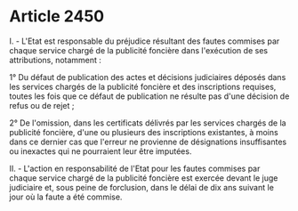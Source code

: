 # Article 2450

<p>I. - L'Etat est responsable du préjudice résultant des fautes commises par chaque service chargé de la publicité foncière dans l'exécution de ses attributions, notamment : </p><p> 1° Du défaut de publication des actes et décisions judiciaires déposés dans les services chargés de la publicité foncière et des inscriptions requises, toutes les fois que ce défaut de publication ne résulte pas d'une décision de refus ou de rejet ; </p><p> 2° De l'omission, dans les certificats délivrés par les services chargés de la publicité foncière, d'une ou plusieurs des inscriptions existantes, à moins dans ce dernier cas que l'erreur ne provienne de désignations insuffisantes ou inexactes qui ne pourraient leur être imputées. </p><p> II. - L'action en responsabilité de l'Etat pour les fautes commises par chaque service chargé de la publicité foncière est exercée devant le juge judiciaire et, sous peine de forclusion, dans le délai de dix ans suivant le jour où la faute a été commise. </p>
